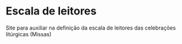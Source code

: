# Escala de leitores
Site para auxiliar na definição da escala de leitores das celebrações litúrgicas (Missas)
